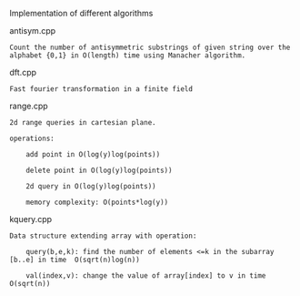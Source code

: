 Implementation of different algorithms

antisym.cpp

	Count the number of antisymmetric substrings of given string over the alphabet {0,1} in O(length) time using Manacher algorithm.

dft.cpp

	Fast fourier transformation in a finite field

range.cpp

	2d range queries in cartesian plane.

	operations:

		add point in O(log(y)log(points))
	
		delete point in O(log(y)log(points))
	
		2d query in O(log(y)log(points))
	
		memory complexity: O(points*log(y))

kquery.cpp

	Data structure extending array with operation:

		query(b,e,k): find the number of elements <=k in the subarray [b..e] in time  O(sqrt(n)log(n))
	
		val(index,v): change the value of array[index] to v in time O(sqrt(n))

	


